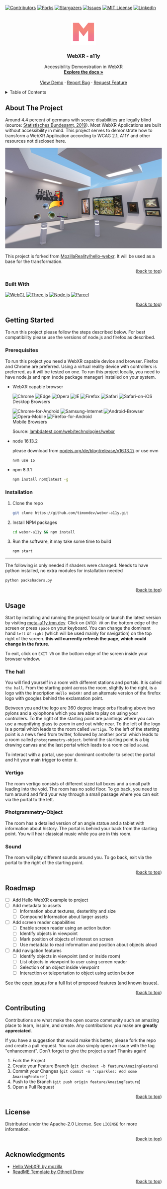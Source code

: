<a name="readme-top"></a>


<!-- PROJECT SHIELDS -->
[![Contributors][contributors-shield]][contributors-url]
[![Forks][forks-shield]][forks-url]
[![Stargazers][stars-shield]][stars-url]
[![Issues][issues-shield]][issues-url]
[![MIT License][license-shield]][license-url]
[![LinkedIn][linkedin-shield]][linkedin-url]


<!-- PROJECT LOGO -->
<br />
<div align="center">
  <a href="https://github.com/timondev/webxr-a11y">
    <img src="res/favicon.png" alt="WebXR - a11y Logo; M-Symbol in different shades of pink to orange" width="80" height="80">
  </a>

<h3 align="center">WebXR - a11y</h3>

  <p align="center">
    Accessibility Demonstration in WebXR
    <br />
    <a href="https://github.com/timondev/webxr-a11y"><strong>Explore the docs »</strong></a>
    <br />
    <br />
    <a href="https://github.com/timondev/webxr-a11y">View Demo</a>
    ·
    <a href="https://github.com/timondev/webxr-a11y/issues">Report Bug</a>
    ·
    <a href="https://github.com/timondev/webxr-a11y/issues">Request Feature</a>
  </p>
</div>



<!-- TABLE OF CONTENTS -->
<details>
  <summary>Table of Contents</summary>
  <ol>
    <li>
      <a href="#about-the-project">About The Project</a>
      <ul>
        <li><a href="#built-with">Built With</a></li>
      </ul>
    </li>
    <li>
      <a href="#getting-started">Getting Started</a>
      <ul>
        <li><a href="#prerequisites">Prerequisites</a></li>
        <li><a href="#installation">Installation</a></li>
      </ul>
    </li>
    <li><a href="#usage">Usage</a></li>
    <li><a href="#roadmap">Roadmap</a></li>
    <li><a href="#contributing">Contributing</a></li>
    <li><a href="#license">License</a></li>
    <li><a href="#acknowledgments">Acknowledgments</a></li>
  </ol>
</details>



<!-- ABOUT THE PROJECT -->
## About The Project

Around 4.4 percent of germans with severe disabilities are legally blind (source: [Statistisches Bundesamt, 2019](https://www.destatis.de/DE/Themen/Gesellschaft-Umwelt/Gesundheit/Behinderte-Menschen/Publikationen/Downloads-Behinderte-Menschen/sozial-schwerbehinderte-kb-5227101199004.pdf?__blob=publicationFile)). Most WebXR Applications are built without accessibility in mind. This project serves to demonstrate how to transform a WebXR Application according to WCAG 2.1, A11Y and other resources not disclosed here.

[![Product Name Screen Shot][product-screenshot]](https://webxr-a11y.tmn.dev)

This project is forked from [MozillaReality/hello-webxr](https://github.com/MozillaReality/hello-webxr). It will be used as a base for the transformation.

<p align="right">(<a href="#readme-top">back to top</a>)</p>



### Built With

[![WebGL][WebGL.com]][WebGL-url]
[![Three.js][Three.js.com]][Three.js-url]
[![Node.js][Node.js.com]][Node.js-url]
[![Parcel][Parcel.com]][Parcel-url]

<p align="right">(<a href="#readme-top">back to top</a>)</p>



<!-- GETTING STARTED -->
## Getting Started

To run this project please follow the steps described below. For best compatibility please use the versions of node.js and firefox as described.

### Prerequisites

To run this project you need a WebXR capable device and browser. Firefox and Chrome are preferred. Using a virtual reality device with controllers is preferred, as it will be tested on one. To run this project locally, you need to have node.js and npm (node package manager) installed on your system.

* WebXR capable browser
   
  ![Chrome] ![Edge] ![Opera] ![IE] ![Firefox] ![Safari] ![Safari-on-iOS]    
  Desktop Browsers
     
  ![Chrome-for-Android] ![Samsung-Internet] ![Android-Browser] ![Opera-Mobile] ![Firefox-for-Android]    
  Mobile Browsers

  Source: [lambdatest.com/web/technologies/webxr](https://www.lambdatest.com/web-technologies/webxr)

* node 16.13.2
  
  please download from [nodejs.org/de/blog/release/v16.13.2/](https://nodejs.org/de/blog/release/v16.13.2/) or use nvm

  ```sh
  nvm use 16
  ```
* npm 8.3.1
  
  ```sh
  npm install npm@latest -g
  ```


### Installation

1. Clone the repo
   
   ```sh
   git clone https://github.com/timondev/webxr-a11y.git
   ```
2. Install NPM packages
   
   ```sh
   cd webxr-a11y && npm install
   ```
3. Run the software, it may take some time to build
   
   ```sh
   npm start
   ```

---

The following is only needed if shaders were changed. Needs to have python installed, no extra modules for installation needed
   
```sh
python packshaders.py
```

<p align="right">(<a href="#readme-top">back to top</a>)</p>


<!-- USAGE EXAMPLES -->
## Usage

Start by installing and running the project locally or launch the latest version by visiting [meta-a11y.tmn.dev](https://meta-a11y.tmn.dev). Click on `ENTER VR` on the bottom edge of the screen or press `space` on your keyboard. You can change the dominant hand `left` or `right` (which will be used mainly for navigation) on the top right of the screen. **this will currently refresh the page, which could change in the future**.

To exit, click on `EXIT VR` on the bottom edge of the screen inside your browser window.

### The hall

You will find yourself in a room with different stations and portals. It is called `the hall`. From the starting point across the room, slightly to the right, is a logo with the inscription `Hello WebXR!` and an alternate version of the firefox logo with googles behind the exclamation point.

Between you and the logo are 360 degree image orbs floating above two pylons and a xylophone which you are able to play on using your controllers. To the right of the starting point are paintings where you can use a magnifying glass to zoom in and out while near. To the left of the logo is a portal which leads to the room called `vertigo`. To the left of the starting point is a news feed from twitter, followed by another portal which leads to a room called `photogrammetry-object`. behind the starting point is a big drawing canvas and the last portal which leads to a room called `sound`.

To interact with a portal, use your dominant controller to select the portal and hit your main trigger to enter it.

### Vertigo

The room vertigo consists of different sized tall boxes and a small path leading into the void. The room has no solid floor. To go back, you need to turn around and find your way through a small passage where you can exit via the portal to the left.

### Photgrammetry-Object

The room has a detailed version of an angle statue and a tablet with information about history. The portal is behind your back from the starting point. You will hear classical music while you are in this room.

### Sound

The room will play different sounds around you. To go back, exit via the portal to the right of the starting point.

<p align="right">(<a href="#readme-top">back to top</a>)</p>



<!-- ROADMAP -->
## Roadmap

- [ ] Add Hello WebXR example to project
- [ ] Add metadata to assets
  - [ ] Information about textures, dexteritity and size
  - [ ] Compound Information about larger assets
- [ ] Add screen reader capabilities
  - [ ] Enable screen reader using an action button
  - [ ] Identify objects in viewpoint
  - [ ] Mark position of objects of interest on screen
  - [ ] Use metadata to read information and position about objects aloud
- [ ] Add navigation features
  - [ ] Identify objects in viewpoint (and or inside room)
  - [ ] List objects in viewpoint to user using screen reader
  - [ ] Selection of an object inside viewpoint
  - [ ] Interaction or teleportation to object using action button

See the [open issues](https://github.com/timondev/webxr-a11y/issues) for a full list of proposed features (and known issues).

<p align="right">(<a href="#readme-top">back to top</a>)</p>



<!-- CONTRIBUTING -->
## Contributing

Contributions are what make the open source community such an amazing place to learn, inspire, and create. Any contributions you make are **greatly appreciated**.

If you have a suggestion that would make this better, please fork the repo and create a pull request. You can also simply open an issue with the tag "enhancement".
Don't forget to give the project a star! Thanks again!

1. Fork the Project
2. Create your Feature Branch (`git checkout -b feature/AmazingFeature`)
3. Commit your Changes (`git commit -m ':sparkles: Add some AmazingFeature'`)
4. Push to the Branch (`git push origin feature/AmazingFeature`)
5. Open a Pull Request

<p align="right">(<a href="#readme-top">back to top</a>)</p>



<!-- LICENSE -->
## License

Distributed under the Apache-2.0 License. See `LICENSE` for more information.

<p align="right">(<a href="#readme-top">back to top</a>)</p>

<!-- ACKNOWLEDGMENTS -->
## Acknowledgments

* [Hello WebXR! by mozilla](https://github.com/MozillaReality/hello-webxr)
* [ReadME Template by Othneil Drew](https://github.com/othneildrew/Best-README-Template)

<p align="right">(<a href="#readme-top">back to top</a>)</p>



<!-- MARKDOWN LINKS & IMAGES -->
<!-- https://www.markdownguide.org/basic-syntax/#reference-style-links -->
[contributors-shield]: https://img.shields.io/github/contributors/timondev/webxr-a11y.svg?style=for-the-badge
[contributors-url]: https://github.com/timondev/webxr-a11y/graphs/contributors
[forks-shield]: https://img.shields.io/github/forks/timondev/webxr-a11y.svg?style=for-the-badge
[forks-url]: https://github.com/timondev/webxr-a11y/network/members
[stars-shield]: https://img.shields.io/github/stars/timondev/webxr-a11y.svg?style=for-the-badge
[stars-url]: https://github.com/timondev/webxr-a11y/stargazers
[issues-shield]: https://img.shields.io/github/issues/timondev/webxr-a11y.svg?style=for-the-badge
[issues-url]: https://github.com/timondev/webxr-a11y/issues
[license-shield]: https://img.shields.io/github/license/timondev/webxr-a11y.svg?style=for-the-badge
[license-url]: https://github.com/timondev/webxr-a11y/blob/master/LICENSE.txt
[linkedin-shield]: https://img.shields.io/badge/-LinkedIn-black.svg?style=for-the-badge&logo=linkedin&colorB=555
[linkedin-url]: https://linkedin.com/in/timon-linke-190ba8195
[product-screenshot]: assets/main-screenshot.jpg

<!-- SHIELD LINKS & IMAGES -->
[WebGL.com]: https://img.shields.io/badge/webgl-0769AD?style=for-the-badge&logo=WebGL&color=red&logoColor=white
[WebGL-url]: https://get.webgl.org/
[Three.js.com]: https://img.shields.io/badge/three.js-0769AD?style=for-the-badge&logo=Three.js&color=white&logoColor=black
[Three.js-url]: https://threejs.org/
[Node.js.com]: https://img.shields.io/badge/node.js-0769AD?style=for-the-badge&logo=Node.js&color=green&logoColor=white
[Node.js-url]: https://nodejs.org/
[Parcel.com]: https://img.shields.io/badge/parcel-0769AD?style=for-the-badge&logo=Parcel&color=blue&logoColor=white
[Parcel-url]: https://parceljs.org/

<!-- COMPATIBILITY SCORE -->
[IE]: https://img.shields.io/badge/ie-0769AD?style=for-the-badge&logo=Internet%20Explorer&color=red&logoColor=white
[Edge]: https://img.shields.io/badge/edge-0769AD?style=for-the-badge&logo=Microsoft%20Edge&color=green&logoColor=white
[Firefox]: https://img.shields.io/badge/firefox-0769AD?style=for-the-badge&logo=Firefox%20Browser&color=red&logoColor=white
[Chrome]: https://img.shields.io/badge/chrome-0769AD?style=for-the-badge&logo=Google%20Chrome&color=green&logoColor=white
[Safari]: https://img.shields.io/badge/safari-0769AD?style=for-the-badge&logo=Safari&color=red&logoColor=white
[Opera]: https://img.shields.io/badge/opera-0769AD?style=for-the-badge&logo=Opera&color=orange&logoColor=white
[Safari-on-iOS]: https://img.shields.io/badge/safari--on--ios-0769AD?style=for-the-badge&logo=Safari&color=red&logoColor=white
[Android-Browser]: https://img.shields.io/badge/android--browser-0769AD?style=for-the-badge&logo=Android&color=red&logoColor=white
[Opera-Mobile]: https://img.shields.io/badge/opera--mobile-0769AD?style=for-the-badge&logo=Opera&color=orange&logoColor=white
[Chrome-for-Android]: https://img.shields.io/badge/chrome--for--android-0769AD?style=for-the-badge&logo=Google%20Chrome&color=green&logoColor=white
[Firefox-for-Android]: https://img.shields.io/badge/firefox--for--android-0769AD?style=for-the-badge&logo=Firefox%20Browser&color=red&logoColor=white
[Samsung-Internet]: https://img.shields.io/badge/samsung--internet-0769AD?style=for-the-badge&logo=Samsung&color=green&logoColor=white
